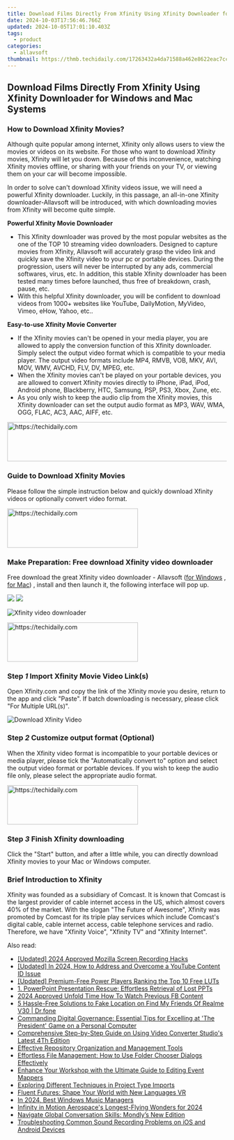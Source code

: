 ```yaml
---
title: Download Films Directly From Xfinity Using Xfinity Downloader for Windows and Mac Systems
date: 2024-10-03T17:56:46.766Z
updated: 2024-10-05T17:01:10.403Z
tags:
  - product
categories:
  - allavsoft
thumbnail: https://thmb.techidaily.com/17263432a4da71588a462e8622eac7cc19ae8cc8f344874cb12e1227c68d7ef4.jpg
---
```


## Download Films Directly From Xfinity Using Xfinity Downloader for Windows and Mac Systems

### How to Download Xfinity Movies?

Although quite popular among internet, Xfinity only allows users to view the movies or videos on its website. For those who want to download Xfinity movies, Xfinity will let you down. Because of this inconvenience, watching Xfinity movies offline, or sharing with your friends on your TV, or viewing them on your car will become impossible.

In order to solve can't download Xfinity videos issue, we will need a powerful Xfinity downloader. Luckily, in this passage, an all-in-one Xfinity downloader-Allavsoft will be introduced, with which downloading movies from Xfinity will become quite simple.

**Powerful Xfinity Movie Downloader**

* This Xfinity downloader was proved by the most popular websites as the one of the TOP 10 streaming video downloaders. Designed to capture movies from Xfinity, Allavsoft will accurately grasp the video link and quickly save the Xfinity video to your pc or portable devices. During the progression, users will never be interrupted by any ads, commercial softwares, virus, etc. In addition, this stable Xfinity downloader has been tested many times before launched, thus free of breakdown, crash, pause, etc.
* With this helpful Xfinity downloader, you will be confident to download videos from 1000+ websites like YouTube, DailyMotion, MyVideo, Vimeo, eHow, Yahoo, etc..

**Easy-to-use Xfinity Movie Converter**

* If the Xfinity movies can't be opened in your media player, you are allowed to apply the conversion function of this Xfinity downloader. Simply select the output video format which is compatible to your media player. The output video formats include MP4, RMVB, VOB, MKV, AVI, MOV, WMV, AVCHD, FLV, DV, MPEG, etc.
* When the Xfinity movies can't be played on your portable devices, you are allowed to convert Xfinity movies directly to iPhone, iPad, iPod, Android phone, Blackberry, HTC, Samsung, PSP, PS3, Xbox, Zune, etc.
* As you only wish to keep the audio clip from the Xfinity movies, this Xfinity downloader can set the output audio format as MP3, WAV, WMA, OGG, FLAC, AC3, AAC, AIFF, etc.

<!-- affiliate ads begin -->
<a href="https://unicoeye.pxf.io/c/5597632/2134235/18498" target="_top" id="2134235">
  <img src="//a.impactradius-go.com/display-ad/18498-2134235" border="0" alt="https://techidaily.com" width="728" height="90"/>
</a>
<img height="0" width="0" src="https://unicoeye.pxf.io/i/5597632/2134235/18498" style="position:absolute;visibility:hidden;" border="0" />
<!-- affiliate ads end -->

### Guide to Download Xfinity Movies

Please follow the simple instruction below and quickly download Xfinity videos or optionally convert video format.

<!-- affiliate ads begin -->
<a href="https://aligracehair.sjv.io/c/5597632/1948876/19272" target="_top" id="1948876">
  <img src="//a.impactradius-go.com/display-ad/19272-1948876" border="0" alt="https://techidaily.com" width="300" height="90"/>
</a>
<img height="0" width="0" src="https://aligracehair.sjv.io/i/5597632/1948876/19272" style="position:absolute;visibility:hidden;" border="0" />
<!-- affiliate ads end -->

### Make Preparation: Free download Xfinity video downloader

Free download the great Xfinity video downloader - Allavsoft ([for Windows](https://tools.techidaily.com/allavsoft/products/) , [for Mac](https://tools.techidaily.com/allavsoft/products/)) , install and then launch it, the following interface will pop up.

[![](https://www.allavsoft.com/how-to/../images/how-to/free-download-win.jpg)](https://tools.techidaily.com/allavsoft/products/) [![](https://www.allavsoft.com/how-to/../images/how-to/free-download-mac.jpg)](https://tools.techidaily.com/allavsoft/products/)

![Xfinity video downloader](https://www.allavsoft.com/how-to/../images/allavsoft/screen-shot-600.jpg)

<!-- affiliate ads begin -->
<a href="https://aligracehair.sjv.io/c/5597632/1915825/19272" target="_top" id="1915825">
  <img src="//a.impactradius-go.com/display-ad/19272-1915825" border="0" alt="https://techidaily.com" width="300" height="90"/>
</a>
<img height="0" width="0" src="https://aligracehair.sjv.io/i/5597632/1915825/19272" style="position:absolute;visibility:hidden;" border="0" />
<!-- affiliate ads end -->

### Step _1_ Import Xfinity Movie Video Link(s)

Open Xfinity.com and copy the link of the Xfinity movie you desire, return to the app and click "Paste". If batch downloading is necessary, please click "For Multiple URL(s)".

![Download Xfinity Video](https://www.allavsoft.com/how-to/../images/how-to/xfinity-download/download-xfinity-movies.jpg)

### Step _2_ Customize output format (Optional)

When the Xfinity video format is incompatible to your portable devices or media player, please tick the "Automatically convert to" option and select the output video format or portable devices. If you wish to keep the audio file only, please select the appropriate audio format.

<!-- affiliate ads begin -->
<a href="https://aligracehair.sjv.io/c/5597632/2036496/19272" target="_top" id="2036496">
  <img src="//a.impactradius-go.com/display-ad/19272-2036496" border="0" alt="https://techidaily.com" width="300" height="90"/>
</a>
<img height="0" width="0" src="https://aligracehair.sjv.io/i/5597632/2036496/19272" style="position:absolute;visibility:hidden;" border="0" />
<!-- affiliate ads end -->

### Step _3_ Finish Xfinity downloading

Click the "Start" button, and after a little while, you can directly download Xfinity movies to your Mac or Windows computer.

### Brief Introduction to Xfinity

Xfinity was founded as a subsidiary of Comcast. It is known that Comcast is the largest provider of cable internet access in the US, which almost covers 40% of the market. With the slogan "The Future of Awesome", Xfinity was promoted by Comcast for its triple play services which include Comcast's digital cable, cable internet access, cable telephone services and radio. Therefore, we have "Xfinity Voice", "Xfinity TV" and "Xfinity Internet".

<ins class="adsbygoogle"
     style="display:block"
     data-ad-format="autorelaxed"
     data-ad-client="ca-pub-7571918770474297"
     data-ad-slot="1223367746"></ins>

<ins class="adsbygoogle"
     style="display:block"
     data-ad-client="ca-pub-7571918770474297"
     data-ad-slot="8358498916"
     data-ad-format="auto"
     data-full-width-responsive="true"></ins>

<span class="atpl-alsoreadstyle">Also read:</span>
<div><ul>
<li><a href="https://screen-capture.techidaily.com/updated-2024-approved-mozilla-screen-recording-hacks/"><u>[Updated] 2024 Approved Mozilla Screen Recording Hacks</u></a></li>
<li><a href="https://eaxpv-info.techidaily.com/updated-in-2024-how-to-address-and-overcome-a-youtube-content-id-issue/"><u>[Updated] In 2024, How to Address and Overcome a YouTube Content ID Issue</u></a></li>
<li><a href="https://extra-approaches.techidaily.com/updated-premium-free-power-players-ranking-the-top-10-free-luts/"><u>[Updated] Premium-Free Power Players Ranking the Top 10 Free LUTs</u></a></li>
<li><a href="https://fox-pages.techidaily.com/1-powerpoint-presentation-rescue-effortless-retrieval-of-lost-ppts/"><u>1. PowerPoint Presentation Rescue: Effortless Retrieval of Lost PPTs</u></a></li>
<li><a href="https://facebook-videos.techidaily.com/2024-approved-unfold-time-how-to-watch-previous-fb-content/"><u>2024 Approved Unfold Time How To Watch Previous FB Content</u></a></li>
<li><a href="https://location-fake.techidaily.com/5-hassle-free-solutions-to-fake-location-on-find-my-friends-of-realme-v30-drfone-by-drfone-virtual-android/"><u>5 Hassle-Free Solutions to Fake Location on Find My Friends Of Realme V30 | Dr.fone</u></a></li>
<li><a href="https://fox-pages.techidaily.com/commanding-digital-governance-essential-tips-for-excelling-at-the-president-game-on-a-personal-computer/"><u>Commanding Digital Governance: Essential Tips for Excelling at 'The President' Game on a Personal Computer</u></a></li>
<li><a href="https://fox-pages.techidaily.com/comprehensive-step-by-step-guide-on-using-video-converter-studios-latest-4th-edition/"><u>Comprehensive Step-by-Step Guide on Using Video Converter Studio's Latest 4Th Edition</u></a></li>
<li><a href="https://fox-pages.techidaily.com/effective-repository-organization-and-management-tools/"><u>Effective Repository Organization and Management Tools</u></a></li>
<li><a href="https://fox-pages.techidaily.com/effortless-file-management-how-to-use-folder-chooser-dialogs-effectively/"><u>Effortless File Management: How to Use Folder Chooser Dialogs Effectively</u></a></li>
<li><a href="https://fox-pages.techidaily.com/enhance-your-workshop-with-the-ultimate-guide-to-editing-event-mappers/"><u>Enhance Your Workshop with the Ultimate Guide to Editing Event Mappers</u></a></li>
<li><a href="https://fox-pages.techidaily.com/exploring-different-techniques-in-project-type-imports/"><u>Exploring Different Techniques in Project Type Imports</u></a></li>
<li><a href="https://mondly-stories.techidaily.com/fluent-futures-shape-your-world-with-new-languages-vr/"><u>Fluent Futures: Shape Your World with New Languages VR</u></a></li>
<li><a href="https://extra-information.techidaily.com/in-2024-best-windows-music-managers/"><u>In 2024, Best Windows Music Managers</u></a></li>
<li><a href="https://fox-info.techidaily.com/infinity-in-motion-aerospaces-longest-flying-wonders-for-2024/"><u>Infinity in Motion Aerospace's Longest-Flying Wonders for 2024</u></a></li>
<li><a href="https://mondly-stories.techidaily.com/navigate-global-conversation-skills-mondlys-new-edition/"><u>Navigate Global Conversation Skills: Mondly’s New Edition</u></a></li>
<li><a href="https://fox-pages.techidaily.com/troubleshooting-common-sound-recording-problems-on-ios-and-android-devices/"><u>Troubleshooting Common Sound Recording Problems on iOS and Android Devices</u></a></li>
</ul></div>

